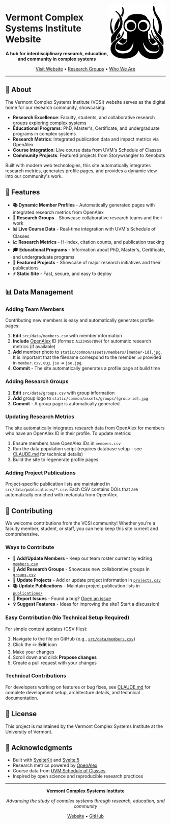 <a href="octopus_icon"><img src="static/octopus_icon.jpg?raw=true)" width="180" align="Right" /></a>


# Vermont Complex Systems Institute Website

<div align="center">

**A hub for interdisciplinary research, education, and community in complex systems**

[Visit Website](https://vermontcomplexsystems.org) • [Research Groups](https://vermontcomplexsystems.org/research/group) • [Who We Are](https://vermontcomplexsystems.org/who-we-are)

</div>

---

## 🎯 About

The Vermont Complex Systems Institute (VCSI) website serves as the digital home for our research community, showcasing:

- **Research Excellence**: Faculty, students, and collaborative research groups exploring complex systems
- **Educational Programs**: PhD, Master's, Certificate, and undergraduate programs in complex systems
- **Research Metrics**: Integrated publication data and impact metrics via OpenAlex
- **Course Integration**: Live course data from UVM's Schedule of Classes
- **Community Projects**: Featured projects from Storywrangler to Xenobots

Built with modern web technologies, this site automatically integrates research metrics, generates profile pages, and provides a dynamic view into our community's work.

## 🎨 Features

- **📚 Dynamic Member Profiles** - Automatically generated pages with integrated research metrics from OpenAlex
- **🔬 Research Groups** - Showcase collaborative research teams and their work
- **📊 Live Course Data** - Real-time integration with UVM's Schedule of Classes
- **📈 Research Metrics** - H-index, citation counts, and publication tracking
- **🎓 Educational Programs** - Information about PhD, Master's, Certificate, and undergraduate programs
- **🚀 Featured Projects** - Showcase of major research initiatives and their publications
- **⚡ Static Site** - Fast, secure, and easy to deploy

## 📊 Data Management

### Adding Team Members

Contributing new members is easy and automatically generates profile pages:

1. **Edit** `src/data/members.csv` with member information
2. **Include** [OpenAlex](https://openalex.org/) ID (format: `A1234567890`) for automatic research metrics (if available)
3. **Add** member photo to `static/common/assets/members/[member-id].jpg`. It is important that the filename correspond to the member `id` provided in `member.csv`, e.g. `jso` ➜ `jso.jpg`.
4. **Commit** - The site automatically generates a profile page at build time

### Adding Research Groups

1. **Edit** `src/data/groups.csv` with group information
3. **Add** group logo to `static/common/assets/groups/[group-id].jpg`
2. **Commit** - A group page is automatically generated

### Updating Research Metrics

The site automatically integrates research data from OpenAlex for members who have an OpenAlex ID in their profile. To update metrics:

1. Ensure members have OpenAlex IDs in `members.csv`
2. Run the data population script (requires database setup - see [CLAUDE.md](CLAUDE.md) for technical details)
3. Build the site to regenerate profile pages

### Adding Project Publications

Project-specific publication lists are maintained in `src/data/publications/*.csv`. Each CSV contains DOIs that are automatically enriched with metadata from OpenAlex.

## 🤝 Contributing

We welcome contributions from the VCSI community! Whether you're a faculty member, student, or staff, you can help keep this site current and comprehensive.

### Ways to Contribute

- **👥 Add/Update Members** - Keep our team roster current by editing [`members.csv`](src/data/members.csv)
- **🔬 Add Research Groups** - Showcase new collaborative groups in [`groups.csv`](src/data/groups.csv)
- **📝 Update Projects** - Add or update project information in [`projects.csv`](src/data/projects.csv)
- **📚 Update Publications** - Maintain project publication lists in [`publications/`](src/data/publications/)
- **🐛 Report Issues** - Found a bug? [Open an issue](https://github.com/Vermont-Complex-Systems/vcsi-website/issues)
- **💡 Suggest Features** - Ideas for improving the site? Start a discussion!

### Easy Contribution (No Technical Setup Required)

For simple content updates (CSV files):

1. Navigate to the file on GitHub (e.g., [`src/data/members.csv`](src/data/members.csv))
2. Click the ✏️ **Edit** icon
3. Make your changes
4. Scroll down and click **Propose changes**
5. Create a pull request with your changes

### Technical Contributions

For developers working on features or bug fixes, see [CLAUDE.md](CLAUDE.md) for complete development setup, architecture details, and technical documentation.

## 📄 License

This project is maintained by the Vermont Complex Systems Institute at the University of Vermont.

## 🙏 Acknowledgments

- Built with [SvelteKit](https://kit.svelte.dev/) and [Svelte 5](https://svelte.dev/)
- Research metrics powered by [OpenAlex](https://openalex.org/)
- Course data from [UVM Schedule of Classes](https://www.uvm.edu/registrar/schedule-of-classes)
- Inspired by open science and reproducible research practices

---

<div align="center">

**Vermont Complex Systems Institute**

*Advancing the study of complex systems through research, education, and community*

[Website](https://vermontcomplexsystems.org) • [GitHub](https://github.com/Vermont-Complex-Systems)

</div>

